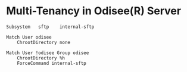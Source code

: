 # Multi-Tenancy in Odisee(R) Server

    Subsystem   sftp    internal-sftp
    
    Match User odisee
        ChrootDirectory none
    
    Match User !odisee Group odisee
        ChrootDirectory %h
        ForceCommand internal-sftp

